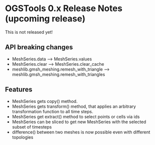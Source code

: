# OGSTools 0.x Release Notes (upcoming release)

This is not released yet!

## API breaking changes

- MeshSeries.data --> MeshSeries.values
- MeshSeries.clear --> MeshSeries.clear_cache
- meshlib.gmsh_meshing.remesh_with_triangle --> meshlib.gmsh_meshing.remesh_with_triangles

## Features

- MeshSeries gets copy() method.
- MeshSeries gets transform() method, that applies an arbitrary transformation function to all time steps.
- MeshSeries get extract() method to select points or cells via ids
- MeshSeries can be sliced to get new MeshSeries with the selected subset of timesteps
- difference() between two meshes is now possible even with different topologies
